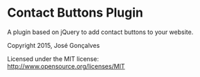 # Contact Buttons Plugin

A plugin based on jQuery to add contact buttons to your website.

Copyright 2015, José Gonçalves

Licensed under the MIT license:  
http://www.opensource.org/licenses/MIT